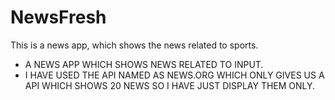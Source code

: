 # NewsFresh
This is a news app, which shows the news related to sports.

* A NEWS APP WHICH SHOWS NEWS RELATED TO INPUT. 
* I HAVE USED THE API NAMED AS NEWS.ORG WHICH ONLY GIVES US A API WHICH SHOWS 20 NEWS SO I HAVE JUST DISPLAY THEM ONLY.
